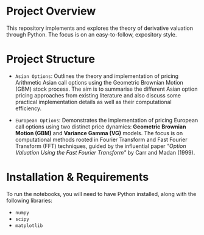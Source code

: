 # Project Overview

This repository implements and explores the theory of derivative valuation through Python.
The focus is on an easy-to-follow, expository style.

# Project Structure

- `Asian Options`: Outlines the theory and implementation of pricing Arithmetic Asian call options using the Geometric Brownian Motion (GBM) stock process.
The aim is to summarise the different Asian option pricing approaches from existing literature and also discuss some practical implementation details as well as their computational efficiency. 

- `European Options`: Demonstrates the implementation of pricing European call options using two distinct price dynamics: **Geometric Brownian Motion (GBM)** and **Variance Gamma (VG)** models. The focus is on computational methods rooted in Fourier Transform and Fast Fourier Transform (FFT) techniques, guided by the influential paper *"Option Valuation Using the Fast Fourier Transform"* by Carr and Madan (1999).

# Installation & Requirements

To run the notebooks, you will need to have Python installed, along with the following libraries:

- `numpy`
- `scipy`
- `matplotlib`
